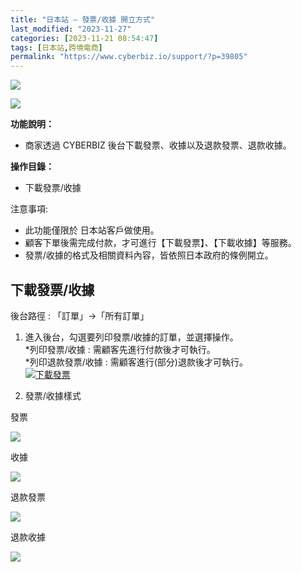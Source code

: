 ```yaml
---
title: "日本站 – 發票/收據 開立方式"
last_modified: "2023-11-27"
categories: [2023-11-21 08:54:47]
tags: [日本站,跨境電商]
permalink: "https://www.cyberbiz.io/support/?p=39805"
---
```


![](https://www.cyberbiz.io/support/wp-content/uploads/適用站別.png)

[![](https://www.cyberbiz.io/support/wp-content/uploads/日本站.png)](https://www.cyberbiz.io/support/?page_id=33456)

**功能說明：**  

* 商家透過 CYBERBIZ 後台下載發票、收據以及退款發票、退款收據。

**操作目錄：**

* 下載發票/收據

注意事項:  

* 此功能僅限於 日本站客戶做使用。
* 顧客下單後需完成付款，才可進行【下載發票】、【下載收據】等服務。
* 發票/收據的格式及相關資料內容，皆依照日本政府的條例開立。



## 下載發票/收據

後台路徑 : 「訂單」→「所有訂單」  


1. 進入後台，勾選要列印發票/收據的訂單，並選擇操作。  
*列印發票/收據 : 需顧客先進行付款後才可執行。  
*列印退款發票/收據 : 需顧客進行(部分)退款後才可執行。  
[![下載發票](https://www.cyberbiz.io/support/wp-content/uploads/日本站-發票收據-開立方式01.png)](https://www.cyberbiz.io/support/wp-content/uploads/日本站-發票收據-開立方式01.png)



2. 發票/收據樣式 

發票

[![](https://www.cyberbiz.io/support/wp-content/uploads/日本站-發票收據-開立方式02.png)](https://www.cyberbiz.io/support/wp-content/uploads/日本站-發票收據-開立方式02.png)

收據

[![](https://www.cyberbiz.io/support/wp-content/uploads/日本站-發票收據-開立方式03.png)](https://www.cyberbiz.io/support/wp-content/uploads/日本站-發票收據-開立方式03.png)

退款發票

[![](https://www.cyberbiz.io/support/wp-content/uploads/日本站-發票收據-開立方式04.png)](https://www.cyberbiz.io/support/wp-content/uploads/日本站-發票收據-開立方式04.png)

退款收據

[![](https://www.cyberbiz.io/support/wp-content/uploads/日本站-發票收據-開立方式05.png)](https://www.cyberbiz.io/support/wp-content/uploads/日本站-發票收據-開立方式05.png)

